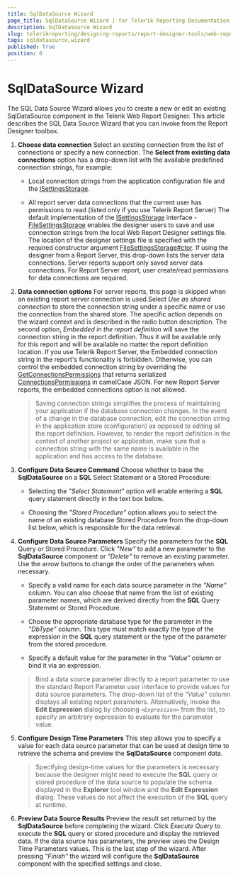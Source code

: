 ```yaml
---
title: SqlDataSource Wizard
page_title: SqlDataSource Wizard | for Telerik Reporting Documentation
description: SqlDataSource Wizard
slug: telerikreporting/designing-reports/report-designer-tools/web-report-designer/tools/sqldatasource-wizard
tags: sqldatasource,wizard
published: True
position: 0
---
```


# SqlDataSource Wizard

The SQL Data Source Wizard allows you to create a new or edit an existing SqlDataSource component in the Telerik Web Report Designer. This article describes the SQL Data Source Wizard that you can invoke from the Report Designer toolbox. 

1. __Choose data connection__ Select an existing connection from the list of connections or specify a new connection. The __Select from existing data connections__ option has a drop-down list with the available predefined connection strings, for example: 

   + Local connection strings from the application configuration file and the [ISettingsStorage](/reporting/api/Telerik.WebReportDesigner.Services.ISettingsStorage). 

   + All report server data connections that the current user has permissions to read (listed only if you use Telerik Report Server) The default implementation of the  [ISettingsStorage](/reporting/api/Telerik.WebReportDesigner.Services.ISettingsStorage) interface - [FileSettingsStorage](/reporting/api/Telerik.WebReportDesigner.Services.FileSettingsStorage) enables the designer users to save and use connection strings from the local Web Report Designer settings file. The location of the designer settings file is specified with the required constructor argument [FileSettingsStorage#ctor](/reporting/api/Telerik.WebReportDesigner.Services#Telerik_WebReportDesigner_Services_FileSettingsStorage#ctor_System_String_). If using the designer from a Report Server, this drop-down lists the server data connections. Server reports support only saved server data connections. For Report Server report, user create/read permissions for data connections are required. 

1. __Data connection options__ For server reports, this page is skipped when an existing report server connection is used.Select *Use as shared connection* to store the connection string under a specific name or use the connection from the shared store. The specific action depends on the wizard context and is described in the radio button description. The second option, *Embedded in the report definition* will save the connection string in the report definition. Thus it will be available only for this report and will be available no matter the report definition location. If you use Telerik Report Server, the Embedded connection string in the report's functionality is forbidden. Otherwise, you can control the embedded connection string by overriding the [GetConnectionsPermissions](/reporting/api/Telerik.WebReportDesigner.Services.Controllers.ReportDesignerControllerBase#Telerik_WebReportDesigner_Services_Controllers_ReportDesignerControllerBase_GetConnectionsPermissions) that returns serialized [ConnectionsPermissions](/reporting/api/Telerik.WebReportDesigner.Services.ConnectionsPermissions) in camelCase JSON. For new Report Server reports, the embedded connections option is not allowed. 

   >Saving connection strings simplifies the process of maintaining your application if the database connection changes. In the event of a change in the database connection, edit the connection string in the application store (configuration) as opposed to editing all the report definition. However, to render the report definition in the context of another project or application, make sure that a connection string with the same name is available in the application and has access to the database. 

1. __Configure Data Source Command__ Choose whether to base the __SqlDataSource__ on a __SQL__ Select Statement or a Stored Procedure: 

   + Selecting the *"Select Statement"* option will enable entering a __SQL__ query statement directly in the text box below. 

   + Choosing the *"Stored Procedure"* option allows you to select the name of an existing database Stored Procedure from the drop-down list below, which is responsible for the data retrieval. 

1. __Configure Data Source Parameters__ Specify the parameters for the __SQL__ Query or Stored Procedure. Click *"New"* to add a new parameter to the __SqlDataSource__ component or *"Delete"* to remove an existing parameter. Use the arrow buttons to change the order of the parameters when necessary. 

   + Specify a valid name for each data source parameter in the *"Name"* column. You can also choose that name from the list of existing parameter names, which are derived directly from the __SQL__ Query Statement or Stored Procedure. 

   + Choose the appropriate database type for the parameter in the *"DbType"* column. This type must match exactly the type of the expression in the __SQL__ query statement or the type of the parameter from the stored procedure. 

   + Specify a default value for the parameter in the *"Value"* column or bind it via an expression. 

   >Bind a data source parameter directly to a report parameter to use the standard Report Parameter user interface to provide values for data source parameters. The drop-down list of the *"Value"* column displays all existing report parameters. Alternatively, invoke the  __Edit Expression__ dialog by choosing *```<Expression>```* from the list, to specify an arbitrary expression to evaluate for the parameter value. 

1. __Configure Design Time Parameters__ This step allows you to specify a value for each data source parameter that can be used at design time to retrieve the schema and preview the __SqlDataSource__ component data. 

   >Specifying design-time values for the parameters is necessary because the designer might need to execute the __SQL__ query or stored procedure of the data source to populate the schema displayed in the  __Explorer__ tool window and the  __Edit Expression__ dialog. These values do not affect the execution of the  __SQL__ query at runtime. 

1. __Preview Data Source Results__ Preview the result set returned by the __SqlDataSource__ before completing the wizard. Click *Execute Query* to execute the __SQL__ query or stored procedure and display the retrieved data. If the data source has parameters, the preview uses the Design Time Parameters values. This is the last step of the wizard. After pressing *"Finish"* the wizard will configure the __SqlDataSource__ component with the specified settings and close. 
